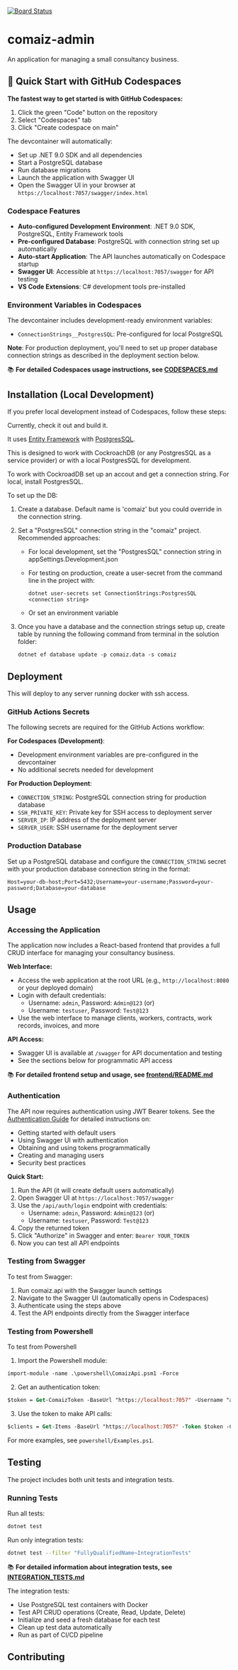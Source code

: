 [![Board Status](https://danbowker.visualstudio.com/5df69691-7dcf-4009-8166-6e69c4715f85/4057cef7-a02c-4d79-b5f5-028c3e1549ae/_apis/work/boardbadge/72e7a0b8-d5d2-4129-8d9b-2d7e2b9ae9bb)](https://danbowker.visualstudio.com/5df69691-7dcf-4009-8166-6e69c4715f85/_boards/board/t/4057cef7-a02c-4d79-b5f5-028c3e1549ae/Microsoft.RequirementCategory)

# comaiz-admin

An application for managing a small consultancy business.

## 🚀 Quick Start with GitHub Codespaces

**The fastest way to get started is with GitHub Codespaces:**

1. Click the green "Code" button on the repository
2. Select "Codespaces" tab
3. Click "Create codespace on main"

The devcontainer will automatically:
- Set up .NET 9.0 SDK and all dependencies
- Start a PostgreSQL database
- Run database migrations
- Launch the application with Swagger UI
- Open the Swagger UI in your browser at `https://localhost:7057/swagger/index.html`

### Codespace Features

- **Auto-configured Development Environment**: .NET 9.0 SDK, PostgreSQL, Entity Framework tools
- **Pre-configured Database**: PostgreSQL with connection string set up automatically
- **Auto-start Application**: The API launches automatically on Codespace startup
- **Swagger UI**: Accessible at `https://localhost:7057/swagger` for API testing
- **VS Code Extensions**: C# development tools pre-installed

### Environment Variables in Codespaces

The devcontainer includes development-ready environment variables:
- `ConnectionStrings__PostgresSQL`: Pre-configured for local PostgreSQL

**Note**: For production deployment, you'll need to set up proper database connection strings as described in the deployment section below.

📚 **For detailed Codespaces usage instructions, see [CODESPACES.md](CODESPACES.md)**

## Installation (Local Development)

If you prefer local development instead of Codespaces, follow these steps:

Currently, check it out and build it.

It uses [Entity Framework](https://learn.microsoft.com/en-us/ef/) with [PostgresSQL](https://www.postgresql.org/).

This is designed to work with CockroachDB (or any PostgresSQL as a service provider) or with a local PostgresSQL for development.

To work with CockroadDB set up an accout and get a connection string. For local, install PostgresSQL.

To set up the DB:

1. Create a database. Default name is 'comaiz' but you could override in the connection string.
2. Set a "PostgresSQL" connection string in the "comaiz" project. Recommended approaches:
   + For local development, set the "PostgresSQL" connection string in appSettings.Development.json
   + For testing on production, create a user-secret from the command line in the project with:

        ```text
        dotnet user-secrets set ConnectionStrings:PostgresSQL <connection string>
        ```
    + Or set an environment variable

3. Once you have a database and the connection strings setup up, create table by running the following command from terminal in the solution folder:

    ```text
    dotnet ef database update -p comaiz.data -s comaiz
    ```

## Deployment

This will deploy to any server running docker with ssh access. 

### GitHub Actions Secrets

The following secrets are required for the GitHub Actions workflow:

**For Codespaces (Development)**:
- Development environment variables are pre-configured in the devcontainer
- No additional secrets needed for development

**For Production Deployment**:
- `CONNECTION_STRING`: PostgreSQL connection string for production database
- `SSH_PRIVATE_KEY`: Private key for SSH access to deployment server
- `SERVER_IP`: IP address of the deployment server  
- `SERVER_USER`: SSH username for the deployment server

### Production Database

Set up a PostgreSQL database and configure the `CONNECTION_STRING` secret with your production database connection string in the format:
```
Host=your-db-host;Port=5432;Username=your-username;Password=your-password;Database=your-database
```

## Usage

### Accessing the Application

The application now includes a React-based frontend that provides a full CRUD interface for managing your consultancy business.

**Web Interface:**
- Access the web application at the root URL (e.g., `http://localhost:8080` or your deployed domain)
- Login with default credentials:
  - Username: `admin`, Password: `Admin@123` (or)
  - Username: `testuser`, Password: `Test@123`
- Use the web interface to manage clients, workers, contracts, work records, invoices, and more

**API Access:**
- Swagger UI is available at `/swagger` for API documentation and testing
- See the sections below for programmatic API access

📚 **For detailed frontend setup and usage, see [frontend/README.md](frontend/README.md)**

### Authentication

The API now requires authentication using JWT Bearer tokens. See the [Authentication Guide](AUTHENTICATION.md) for detailed instructions on:
- Getting started with default users
- Using Swagger UI with authentication
- Obtaining and using tokens programmatically
- Creating and managing users
- Security best practices

**Quick Start:**
1. Run the API (it will create default users automatically)
2. Open Swagger UI at `https://localhost:7057/swagger`
3. Use the `/api/auth/login` endpoint with credentials:
   - Username: `admin`, Password: `Admin@123` (or)
   - Username: `testuser`, Password: `Test@123`
4. Copy the returned token
5. Click "Authorize" in Swagger and enter: `Bearer YOUR_TOKEN`
6. Now you can test all API endpoints

### Testing from Swagger

To test from Swagger:

1. Run comaiz.api with the Swagger launch settings
2. Navigate to the Swagger UI (automatically opens in Codespaces)
3. Authenticate using the steps above
4. Test the API endpoints directly from the Swagger interface

### Testing from Powershell

To test from Powershell

1. Import the Powershell module:
```ps
import-module -name .\powershell\ComaizApi.psm1 -Force
```

2. Get an authentication token:
```ps
$token = Get-ComaizToken -BaseUrl "https://localhost:7057" -Username "admin" -Password "Admin@123"
```

3. Use the token to make API calls:
```ps
$clients = Get-Items -BaseUrl "https://localhost:7057" -Token $token -Collection Clients
```

For more examples, see `powershell/Examples.ps1`.

## Testing

The project includes both unit tests and integration tests.

### Running Tests

Run all tests:
```bash
dotnet test
```

Run only integration tests:
```bash
dotnet test --filter "FullyQualifiedName~IntegrationTests"
```

📚 **For detailed information about integration tests, see [INTEGRATION_TESTS.md](INTEGRATION_TESTS.md)**

The integration tests:
- Use PostgreSQL test containers with Docker
- Test API CRUD operations (Create, Read, Update, Delete)
- Initialize and seed a fresh database for each test
- Clean up test data automatically
- Run as part of CI/CD pipeline

## Contributing
